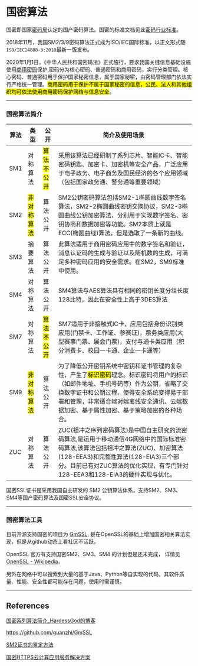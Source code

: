 # 国密算法

国密即国家[密码局](https://www.oscca.gov.cn)认定的国产密码算法。国密的标准文档见此[密码行业标准](http://www.gmbz.org.cn/main/bzlb.html)。

2018年11月，我国SM2/3/9密码算法正式成为ISO/IEC国际标准，以正文形式随`ISO/IEC14888-3:2018`最新一版发布。

2020年1月1日，《中华人民共和国密码法》正式施行，要求我国关键信息基础设施使用[商用密码](https://sca.gov.cn/sca/zxfw/2016-11/18/content_1002410.shtml)保护,密码分为核心密码、普通密码和商用密码，实行分类管理。核心密码、普通密码用于保护国家秘密信息，属于国家秘密，由密码管理部门依法实行严格统一管理。<mark>商用密码用于保护不属于国家秘密的信息，公民、法人和其他组织均可依法使用商用密码保护网络与信息安全</mark>。

---

### 国密算法简介

| 算法  | 类型                 | 公开                 | 简介及使用场景                                                                                                                                               |
| --- | ------------------ | ------------------ | ----------------------------------------------------------------------------------------------------------------------------------------------------- |
| SM1 | 对称算法               | <mark>算法不公开</mark> | 采用该算法已经研制了系列芯片、智能IC卡、智能密码钥匙、加密卡、加密机等安全产品，广泛应用于电子政务、电子商务及国民经济的各个应用领域（包括国家政务通、警务通等重要领域）                                                                 |
| SM2 | <mark>非对称算法</mark> | 算法公开               | SM2公钥密码算法包括SM2-1椭圆曲线数字签名算法，SM2-2椭圆曲线密钥交换协议，SM2-3椭圆曲线公钥加密算法，分别用于实现数字签名、密钥协商和数据加密等功能。SM2本质上就是ECC(椭圆曲线)算法，但是选取了一条新的曲线。                                   |
| SM3 | 摘要算法               | 算法公开               | 此算法适用于商用密码应用中的数字签名和验证，消息认证码的生成与验证以及随机数的生成，可满足多种密码应用的安全需求。在SM2，SM9标准中使用。                                                                               |
| SM4 | 对称算法               | 算法公开               | SM4算法与AES算法具有相同的密钥长度分组长度128比特，因此在安全性上高于3DES算法                                                                                                         |
| SM7 | 对称算法               | <mark>算法不公开</mark> | SM7适用于非接触式IC卡，应用包括身份识别类应用(门禁卡、工作证、参赛证)，票务类应用(大型赛事门票、展会门票)，支付与通卡类应用（积分消费卡、校园一卡通、企业一卡通等）                                                                |
| SM9 | <mark>非对称算法</mark> | 算法公开               | 为了降低公开密钥系统中密钥和证书管理的复杂性，产生了<mark>标识密码</mark>理念。标识密码将用户的标识（如邮件地址、手机号码等）作为公钥，省略了交换数字证书和公钥过程，使得安全系统变得易于部署和管理，非常适合端对端离线安全通讯、云端数据加密、基于属性加密、基于策略加密的各种场合。     |
| ZUC | 对称算法               | 算法公开               | ZUC(祖冲之序列密码算法)是中国自主研究的流密码算法,是运用于移动通信4G网络中的国际标准密码算法,该算法包括祖冲之算法(ZUC)、加密算法(128-EEA3)和完整性算法(128-EIA3)三个部分。目前已有对ZUC算法的优化实现，有专门针对128-EEA3和128-EIA3的硬件实现与优化。 |

国密SSL证书是采用我国自主研发的 SM2 公钥算法体系，支持SM2、SM3、SM4等国产密码算法及国密SSL安全协议。

---

### 国密算法工具

目前开源支持国密的项目为 [GmSSL](https://github.com/guanzhi/GmSSL), 是在OpenSSL的基础上增加国密相关算法实现，但是从github动态上看社区不活跃。

OpenSSL 官方有支持国密SM2、SM3、SM4 的计划但是还未完成， 详情见 [OpenSSL - Wikipedia](https://en.wikipedia.org/wiki/OpenSSL)。

另外在网络中可以搜索到大量的基于Java、Python等自实现的代码，其软件质量、性能、安全性都可能存在问题，使用时需谨慎。

---

## References

[国密系列算法简介_HardessGod的博客](https://blog.csdn.net/HardessGod/article/details/80695579)

https://github.com/guanzhi/GmSSL

[SM2证书的鉴定方法](https://www.wosign.com/SM2/SM2_cert.htm)

[国密HTTPS云计算应用服务解决方案](https://www.bilibili.com/video/BV1hy4y1S7Q5?from=search&seid=10377569376221755024)
